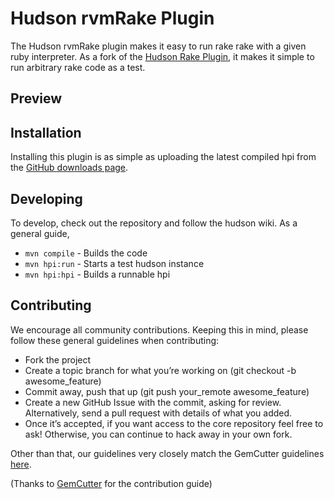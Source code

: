 # Hudson rvmRake Plugin

The Hudson rvmRake plugin makes it easy to run rake rake with a given
ruby interpreter. As a fork of the [Hudson Rake Plugin](http://wiki.hudson-ci.org/display/HUDSON/Rake+Plugin),
it makes it simple to run arbitrary rake code as a test.

## Preview

## Installation

Installing this plugin is as simple as uploading the latest compiled
hpi from the [GitHub downloads page](http://github.com/Sutto/hudson-rvmRake-plugin/downloads).

## Developing

To develop, check out the repository and follow the hudson wiki.
As a general guide,

* `mvn compile` - Builds the code
* `mvn hpi:run` - Starts a test hudson instance
* `mvn hpi:hpi` - Builds a runnable hpi

## Contributing

We encourage all community contributions. Keeping this in mind, please follow these general guidelines when contributing:

* Fork the project
* Create a topic branch for what you’re working on (git checkout -b awesome_feature)
* Commit away, push that up (git push your\_remote awesome\_feature)
* Create a new GitHub Issue with the commit, asking for review. Alternatively, send a pull request with details of what you added.
* Once it’s accepted, if you want access to the core repository feel free to ask! Otherwise, you can continue to hack away in your own fork.

Other than that, our guidelines very closely match the GemCutter guidelines [here](http://wiki.github.com/qrush/gemcutter/contribution-guidelines).

(Thanks to [GemCutter](http://wiki.github.com/qrush/gemcutter/) for the contribution guide)



